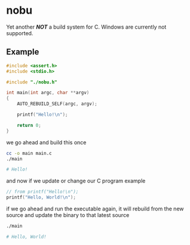 # nobu
Yet another *__NOT__* a build system for C. Windows are currently not supported.

## Example
```C
#include <assert.h>
#include <stdio.h>

#include "./nobu.h"

int main(int argc, char **argv)
{
    AUTO_REBUILD_SELF(argc, argv);

    printf("Hello!\n");

    return 0;
}
```

we go ahead and build this once

```bash
cc -o main main.c
./main

# Hello!
```

and now if we update or change our C program example

```C
// from printf("Hello!\n");
printf("Hello, World!\n");
```

if we go ahead and run the executable again, it will rebuild from the new source and update the binary to that latest source

```bash
./main

# Hello, World!
```
